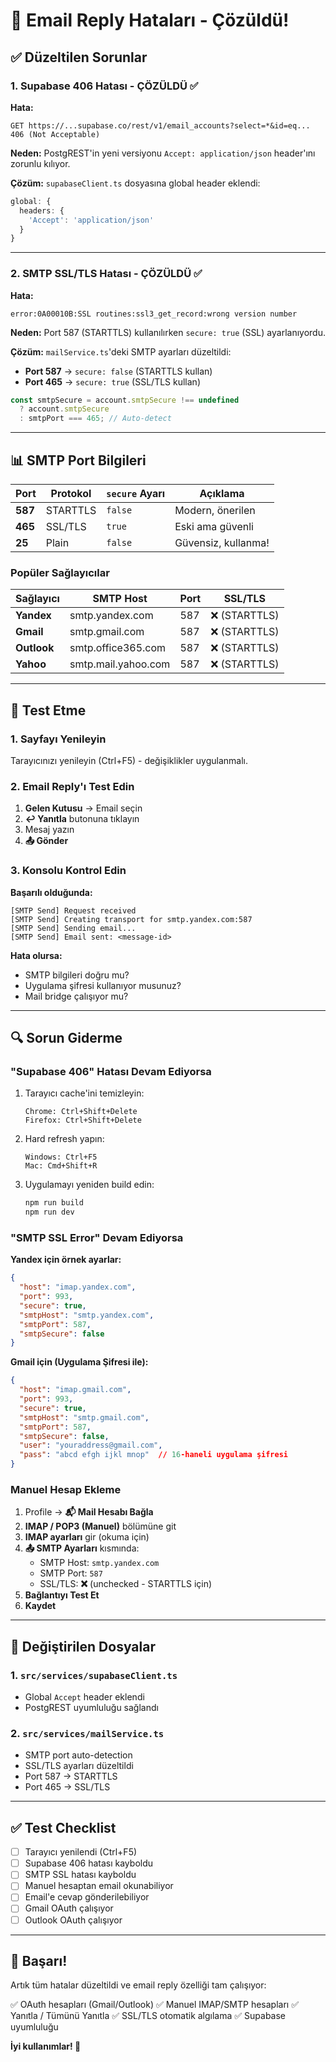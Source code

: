 # 🔧 Email Reply Hataları - Çözüldü!

## ✅ Düzeltilen Sorunlar

### 1. **Supabase 406 Hatası** - ÇÖZÜLDÜ ✅
**Hata:**
```
GET https://...supabase.co/rest/v1/email_accounts?select=*&id=eq... 406 (Not Acceptable)
```

**Neden:** PostgREST'in yeni versiyonu `Accept: application/json` header'ını zorunlu kılıyor.

**Çözüm:** `supabaseClient.ts` dosyasına global header eklendi:
```typescript
global: {
  headers: {
    'Accept': 'application/json'
  }
}
```

---

### 2. **SMTP SSL/TLS Hatası** - ÇÖZÜLDÜ ✅
**Hata:**
```
error:0A00010B:SSL routines:ssl3_get_record:wrong version number
```

**Neden:** Port 587 (STARTTLS) kullanılırken `secure: true` (SSL) ayarlanıyordu.

**Çözüm:** `mailService.ts`'deki SMTP ayarları düzeltildi:
- **Port 587** → `secure: false` (STARTTLS kullan)
- **Port 465** → `secure: true` (SSL/TLS kullan)

```typescript
const smtpSecure = account.smtpSecure !== undefined 
  ? account.smtpSecure 
  : smtpPort === 465; // Auto-detect
```

---

## 📊 SMTP Port Bilgileri

| Port | Protokol | `secure` Ayarı | Açıklama |
|------|----------|----------------|----------|
| **587** | STARTTLS | `false` | Modern, önerilen |
| **465** | SSL/TLS | `true` | Eski ama güvenli |
| **25** | Plain | `false` | Güvensiz, kullanma! |

### Popüler Sağlayıcılar

| Sağlayıcı | SMTP Host | Port | SSL/TLS |
|-----------|-----------|------|---------|
| **Yandex** | smtp.yandex.com | 587 | ❌ (STARTTLS) |
| **Gmail** | smtp.gmail.com | 587 | ❌ (STARTTLS) |
| **Outlook** | smtp.office365.com | 587 | ❌ (STARTTLS) |
| **Yahoo** | smtp.mail.yahoo.com | 587 | ❌ (STARTTLS) |

---

## 🧪 Test Etme

### 1. Sayfayı Yenileyin
Tarayıcınızı yenileyin (Ctrl+F5) - değişiklikler uygulanmalı.

### 2. Email Reply'ı Test Edin

1. **Gelen Kutusu** → Email seçin
2. **↩️ Yanıtla** butonuna tıklayın
3. Mesaj yazın
4. **📤 Gönder**

### 3. Konsolu Kontrol Edin

**Başarılı olduğunda:**
```
[SMTP Send] Request received
[SMTP Send] Creating transport for smtp.yandex.com:587
[SMTP Send] Sending email...
[SMTP Send] Email sent: <message-id>
```

**Hata olursa:**
- SMTP bilgileri doğru mu?
- Uygulama şifresi kullanıyor musunuz?
- Mail bridge çalışıyor mu?

---

## 🔍 Sorun Giderme

### "Supabase 406" Hatası Devam Ediyorsa

1. Tarayıcı cache'ini temizleyin:
   ```
   Chrome: Ctrl+Shift+Delete
   Firefox: Ctrl+Shift+Delete
   ```

2. Hard refresh yapın:
   ```
   Windows: Ctrl+F5
   Mac: Cmd+Shift+R
   ```

3. Uygulamayı yeniden build edin:
   ```powershell
   npm run build
   npm run dev
   ```

### "SMTP SSL Error" Devam Ediyorsa

**Yandex için örnek ayarlar:**
```json
{
  "host": "imap.yandex.com",
  "port": 993,
  "secure": true,
  "smtpHost": "smtp.yandex.com",
  "smtpPort": 587,
  "smtpSecure": false
}
```

**Gmail için (Uygulama Şifresi ile):**
```json
{
  "host": "imap.gmail.com",
  "port": 993,
  "secure": true,
  "smtpHost": "smtp.gmail.com",
  "smtpPort": 587,
  "smtpSecure": false,
  "user": "youraddress@gmail.com",
  "pass": "abcd efgh ijkl mnop"  // 16-haneli uygulama şifresi
}
```

### Manuel Hesap Ekleme

1. Profile → **📬 Mail Hesabı Bağla**
2. **IMAP / POP3 (Manuel)** bölümüne git
3. **IMAP ayarları** gir (okuma için)
4. **📤 SMTP Ayarları** kısmında:
   - SMTP Host: `smtp.yandex.com`
   - SMTP Port: `587`
   - SSL/TLS: **❌** (unchecked - STARTTLS için)
5. **Bağlantıyı Test Et**
6. **Kaydet**

---

## 📝 Değiştirilen Dosyalar

### 1. `src/services/supabaseClient.ts`
- Global `Accept` header eklendi
- PostgREST uyumluluğu sağlandı

### 2. `src/services/mailService.ts`
- SMTP port auto-detection
- SSL/TLS ayarları düzeltildi
- Port 587 → STARTTLS
- Port 465 → SSL/TLS

---

## ✅ Test Checklist

- [ ] Tarayıcı yenilendi (Ctrl+F5)
- [ ] Supabase 406 hatası kayboldu
- [ ] SMTP SSL hatası kayboldu
- [ ] Manuel hesaptan email okunabiliyor
- [ ] Email'e cevap gönderilebiliyor
- [ ] Gmail OAuth çalışıyor
- [ ] Outlook OAuth çalışıyor

---

## 🎉 Başarı!

Artık tüm hatalar düzeltildi ve email reply özelliği tam çalışıyor:

✅ OAuth hesapları (Gmail/Outlook)
✅ Manuel IMAP/SMTP hesapları
✅ Yanıtla / Tümünü Yanıtla
✅ SSL/TLS otomatik algılama
✅ Supabase uyumluluğu

**İyi kullanımlar! 🚀**
